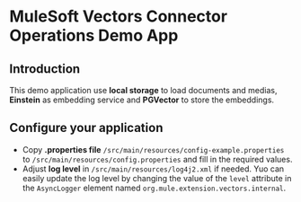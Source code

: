 # MuleSoft Vectors Connector Operations Demo App

## Introduction

This demo application use **local storage** to load documents and medias, **Einstein** as embedding service and **PGVector** to store the embeddings.

## Configure your application

- Copy **.properties file** `/src/main/resources/config-example.properties` to `/src/main/resources/config.properties` and fill in the required values.
- Adjust **log level** in `/src/main/resources/log4j2.xml` if needed. Yuo can easily update the log level by changing the value of the `level` attribute in the `AsyncLogger` element named `org.mule.extension.vectors.internal`.
